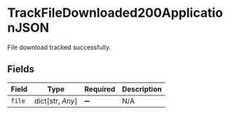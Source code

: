 # TrackFileDownloaded200ApplicationJSON

File download tracked successfully.


## Fields

| Field              | Type               | Required           | Description        |
| ------------------ | ------------------ | ------------------ | ------------------ |
| `file`             | dict[str, *Any*]   | :heavy_minus_sign: | N/A                |